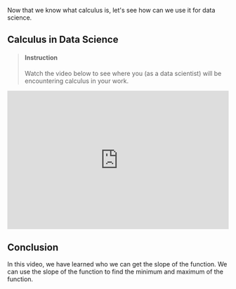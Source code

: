 

Now that we know what calculus is, let's see how can we use it for data science.

## Calculus in Data Science

> #### Instruction
> Watch the video below to see where you (as a data scientist) will be encountering calculus in your work.

<iframe width="100%" height="315" src="https://www.youtube.com/embed/BCLuwh30zgA" frameborder="0" allow="accelerometer; autoplay; encrypted-media; gyroscope; picture-in-picture" allowfullscreen></iframe>


## Conclusion

In this video, we have learned who we can get the slope of the function. We can use the slope of the function to find the minimum and maximum of the function.